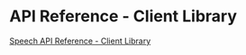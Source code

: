 <!-- 
NavPath: Bing Speech API/Speech Recognition/Client Library
LinkLabel: API Reference
ExternalLink: https://staging.www.projectoxford.ai/Files/Doc/Speech/Windows/index.html
Weight: 7
-->

# API Reference - Client Library

[Speech API Reference - Client Library](https://staging.www.projectoxford.ai/Files/Doc/Speech/Windows/index.html)
